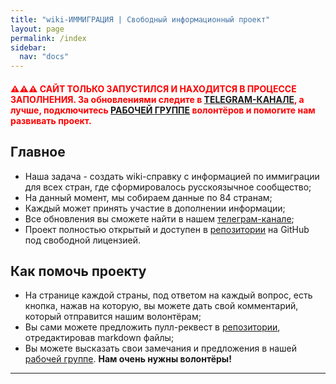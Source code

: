 ```yaml
---
title: "wiki-ИММИГРАЦИЯ | Свободный информационный проект"
layout: page
permalink: /index
sidebar:
  nav: "docs"
---
```


<h4 style="color: red;">⚠️⚠️⚠️ САЙТ ТОЛЬКО ЗАПУСТИЛСЯ И НАХОДИТСЯ В ПРОЦЕССЕ ЗАПОЛНЕНИЯ. За обновлениями следите в <a href="https://t.me/imwiki">TELEGRAM-КАНАЛЕ</a>, а лучше, подключитесь <a href="https://t.me/+FHi3FnJaoWJkMDAx">РАБОЧЕЙ ГРУППЕ</a> волонтёров и помогите нам развивать проект.</h4>

## Главное

- Наша задача - создать wiki-справку с информацией по иммиграции для всех стран, где сформировалось русскоязычное сообщество;
- На данный момент, мы собираем данные по 84 странам;
- Каждый может принять участие в дополнении информации;
- Все обновления вы сможете найти в нашем [телеграм-канале](https://t.me/imwiki);
- Проект полностью открытый и доступен в [репозитории](https://github.com/im-wiki/im-wiki.github.io) на GitHub под свободной лицензией.

## Как помочь проекту

- На странице каждой страны, под ответом на каждый вопрос, есть кнопка, нажав на которую, вы можете дать свой комментарий, который отправится нашим волонтёрам;
- Вы сами можете предложить пулл-реквест в [репозитории](https://github.com/im-wiki/im-wiki.github.io), отредактировав markdown файлы;
- Вы можете высказать свои замечания и предложения в нашей [рабочей группе](https://t.me/+FHi3FnJaoWJkMDAx). **Нам очень нужны волонтёры!**

---
